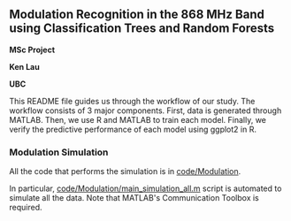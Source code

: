 ## Modulation Recognition in the 868 MHz Band using Classification Trees and Random Forests

**MSc Project**

**Ken Lau**

**UBC**

This README file guides us through the workflow of our study. The workflow consists of 3 major components. 
First, data is generated through MATLAB. Then, we use R and MATLAB to train each model.
Finally, we verify the predictive performance of each model using ggplot2 in R.

### Modulation Simulation
All the code that performs the simulation is in [code/Modulation](https://github.com/kenlau177/MSC_Project/tree/master/code/Modulation).

In particular, [code/Modulation/main_simulation_all.m](https://github.com/kenlau177/MSC_Project/blob/master/code/Modulation/main_simulation_all.m) script is automated to simulate all the data. Note that MATLAB's Communication Toolbox is required.











